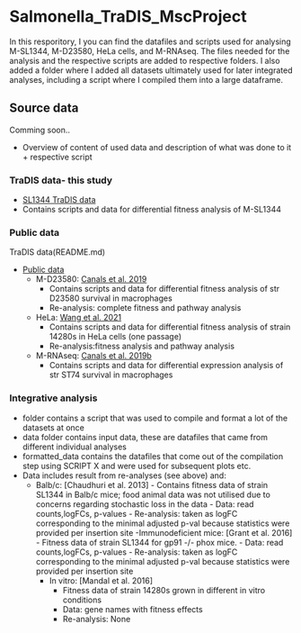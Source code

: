 # Salmonella_TraDIS_MscProject

In this resporitory, I you can find the datafiles and scripts used for analysing M-SL1344, M-D23580, HeLa cells, and M-RNAseq. The files needed for the analysis and the respective scripts are added to respective folders.
I also added a folder where I added all datasets ultimately used for later integrated analyses, including a script where I compiled them into a large dataframe.

## Source data
Comming soon.. 
- Overview of content of used data and description of what was done to it + respective script
### TraDIS data- this study
- [SL1344 TraDIS data](M_SL1344)
- Contains scripts and data for differential fitness analysis of M-SL1344
### Public data
TraDIS data(README.md)
- [Public data](README.md)
    - M-D23580: [Canals et al. 2019](M_D23580)
        - Contains scripts and data for differential fitness analysis of str D23580 survival in macrophages
        - Re-analysis: complete fitness and pathway analysis
    - HeLa: [Wang et al. 2021](HeLa) 
        - Contains scripts and data for differential fitness analysis of strain 14280s in HeLa cells (one passage)
        - Re-analysis:fitness analysis and pathway analysis
    - M-RNAseq: [Canals et al. 2019b](M_RNAseq)
        -    Contains scripts and data for differential expression analysis of str ST74 survival in macrophages
### Integrative analysis
- folder contains a script that was used to compile and format a lot of the datasets at once
- data folder contains input data, these are datafiles that came from different individual analyses
- formatted_data contains the datafiles that come out of the compilation step using SCRIPT X and were used for subsequent plots etc.
- Data includes result from re-analyses (see above) and:
  - Balb/c: [Chaudhuri et al. 2013]
        - Contains fitness data of strain SL1344 in Balb/c mice; food animal data was not utilised due to concerns regarding stochastic loss in the data
        - Data: read counts,logFCs, p-values
        - Re-analysis: taken as logFC corresponding to the minimal adjusted p-val because statistics were provided per insertion site
    -Immunodeficient mice: [Grant et al. 2016]
        - Fitness data of strain SL1344 for gp91 -/- phox mice.
        - Data: read counts,logFCs, p-values
        - Re-analysis: taken as logFC corresponding to the minimal adjusted p-val because statistics were provided per insertion site
    - In vitro: [Mandal et al. 2016]
        - Fitness data of strain 14280s grown in different in vitro conditions
        - Data: gene names with fitness effects
        - Re-analysis: None

